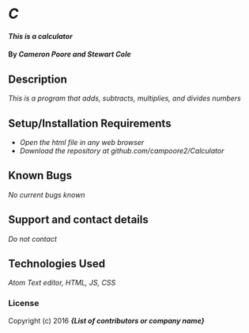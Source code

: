 # _C_

#### _This is a calculator_

#### By _Cameron Poore and Stewart Cole_

## Description

_This is a program that adds, subtracts, multiplies, and divides numbers_

## Setup/Installation Requirements

* _Open the html file in any web browser_
* _Download the repository at github.com/campoore2/Calculator_



## Known Bugs

_No current bugs known_

## Support and contact details

_Do not contact_

## Technologies Used

_Atom Text editor, HTML, JS, CSS_

### License


Copyright (c) 2016 **_{List of contributors or company name}_**
